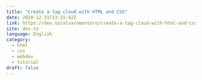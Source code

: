 ```yaml
---
title: "Create a tag cloud with HTML and CSS"
date: 2020-12-31T13:31:42Z
link: https://dev.to/alvaromontoro/create-a-tag-cloud-with-html-and-css-1e90?utm_medium=RSS&utm_source=news.12bit.vn
site: dev.to
language: English
category:
  - html
  - css
  - webdev
  - tutorial
draft: false
---
```

